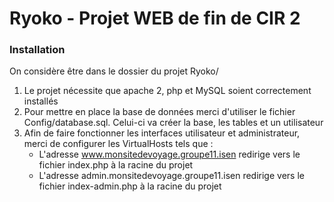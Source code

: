 # Ryoko - Projet WEB de fin de CIR 2

### Installation
On considère être dans le dossier du projet Ryoko/

1. Le projet nécessite que apache 2, php et MySQL soient correctement installés
2. Pour mettre en place la base de données merci d'utiliser le fichier Config/database.sql. Celui-ci va créer la base, les tables et un utilisateur
3. Afin de faire fonctionner les interfaces utilisateur et administrateur, merci de configurer les VirtualHosts tels que :
	- L'adresse www.monsitedevoyage.groupe11.isen redirige vers le fichier index.php à la racine du projet
	- L'adresse admin.monsitedevoyage.groupe11.isen redirige vers le fichier index-admin.php à la racine du projet
